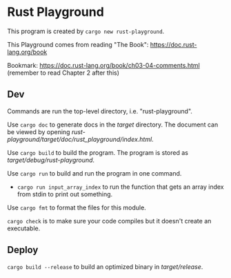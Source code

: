 # Rust Playground
This program is created by `cargo new rust-playground`.

This Playground comes from reading "The Book": https://doc.rust-lang.org/book

Bookmark: https://doc.rust-lang.org/book/ch03-04-comments.html (remember to read Chapter 2 after this)

## Dev
Commands are run the top-level directory, i.e. "rust-playground".

Use `cargo doc` to generate docs in the _target_ directory.
The document can be viewed by opening
_rust-playground/target/doc/rust_playground/index.html_.

Use `cargo build` to build the program. The program is stored as
_target/debug/rust-playground_.

Use `cargo run` to build and run the program in one command.

* `cargo run input_array_index` to run the function that gets an array index
  from stdin to print out something.

Use `cargo fmt` to format the files for this module.

`cargo check` is to make sure your code compiles but it doesn't create an
executable.

## Deploy
`cargo build --release` to build an optimized binary in _target/release_.
